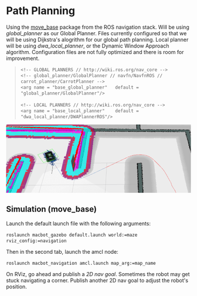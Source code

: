 # Path Planning
Using the [move_base](http://wiki.ros.org/move_base) package from the ROS navigation stack. Will be using *global_planner* as our Global Planner. Files currently configured so that we will be using Dijkstra's alogrithm for our global path planning. Local planner will be using *dwa_local_planner*, or the Dynamic Window Approach algorithm. Configuration files are not fully optimized and there is room for improvement.

<blockquote>

```
<!-- GLOBAL PLANNERS // http://wiki.ros.org/nav_core -->
<!-- global_planner/GlobalPlanner // navfn/NavfnROS // carrot_planner/CarrotPlanner -->
<arg name = "base_global_planner"	default = "global_planner/GlobalPlanner"/>

<!-- LOCAL PLANNERS // http://wiki.ros.org/nav_core -->
<arg name = "base_local_planner"	default = "dwa_local_planner/DWAPlannerROS"/>
```

</blockquote>

![sim_path_planning](images/sim_plan.png)

## Simulation (move_base)
Launch the default launch file with the following arguments:

```
roslaunch macbot_gazebo default.launch world:=maze rviz_config:=navigation
```

Then in the second tab, launch the amcl node:

```
roslaunch macbot_navigation amcl.launch map_arg:=map_name
```

On RViz, go ahead and publish a *2D nav goal*. Sometimes the robot may get stuck navigating a corner. Publish another 2D nav goal to adjust the robot's position.